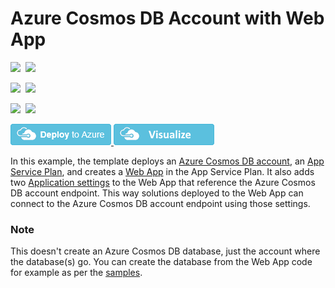 # Azure Cosmos DB Account with Web App

<IMG SRC="https://azurequickstartsservice.blob.core.windows.net/badges/201-documentdb-webapp/PublicLastTestDate.svg" />&nbsp;
<IMG SRC="https://azurequickstartsservice.blob.core.windows.net/badges/201-documentdb-webapp/PublicDeployment.svg" />&nbsp;

<IMG SRC="https://azurequickstartsservice.blob.core.windows.net/badges/201-documentdb-webapp/FairfaxLastTestDate.svg" />&nbsp;
<IMG SRC="https://azurequickstartsservice.blob.core.windows.net/badges/201-documentdb-webapp/FairfaxDeployment.svg" />&nbsp;

<IMG SRC="https://azurequickstartsservice.blob.core.windows.net/badges/201-documentdb-webapp/BestPracticeResult.svg" />&nbsp;
<IMG SRC="https://azurequickstartsservice.blob.core.windows.net/badges/201-documentdb-webapp/CredScanResult.svg" />&nbsp;

<a href="https://portal.azure.com/#create/Microsoft.Template/uri/https%3A%2F%2Fraw.githubusercontent.com%2FAzure%2Fazure-quickstart-templates%2Fmaster%2F201-documentdb-webapp%2Fazuredeploy.json" target="_blank">
    <img src="https://raw.githubusercontent.com/Azure/azure-quickstart-templates/master/1-CONTRIBUTION-GUIDE/images/deploytoazure.png"/>
</a>
<a href="http://armviz.io/#/?load=https%3A%2F%2Fraw.githubusercontent.com%2FAzure%2Fazure-quickstart-templates%2Fmaster%2F201-documentdb-webapp%2Fazuredeploy.json" target="_blank">
    <img src="https://raw.githubusercontent.com/Azure/azure-quickstart-templates/master/1-CONTRIBUTION-GUIDE/images/visualizebutton.png"/>
</a>

In this example, the template deploys an [Azure Cosmos DB account](https://azure.microsoft.com/en-us/documentation/articles/documentdb-introduction/#what-is-azure-documentdb), an [App Service Plan](https://azure.microsoft.com/en-us/documentation/articles/azure-web-sites-web-hosting-plans-in-depth-overview/), and creates a [Web App](https://azure.microsoft.com/en-us/documentation/articles/app-service-web-overview/) in the App Service Plan. It also adds two [Application settings](https://azure.microsoft.com/en-us/documentation/articles/web-sites-configure/) to the Web App that reference the Azure Cosmos DB account endpoint. This way solutions deployed to the Web App can connect to the Azure Cosmos DB account endpoint using those settings. 

### Note
This doesn't create an Azure Cosmos DB database, just the account where the database(s) go. You can create the database from the Web App code for example as per the [samples](https://github.com/Azure?utf8=%E2%9C%93&query=documentdb). 

